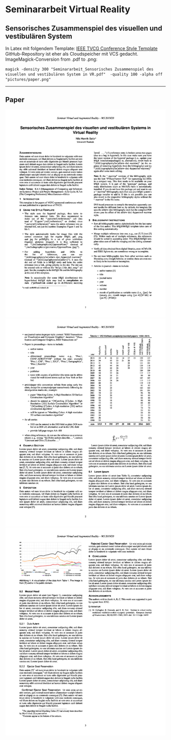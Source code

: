 # Seminararbeit Virtual Reality

## Sensorisches Zusammenspiel des visuellen und vestibulären System

In Latex mit folgendem Template:
[IEEE TVCG Conference Style Template](https://www.overleaf.com/latex/templates/ieee-tvcg-conference-style-template/htqfqtgkvcqf)
<br>
GitHub-Repository ist eher als Cloudspeicher mit VCS gedacht.
<br>
ImageMagick-Conversion from .pdf to .png:
```
magick -density 300 "Seminararbeit_Sensorisches Zusammenspiel des visuellen und vestibulären System in VR.pdf"  -quality 100 -alpha off "pictures/paper.png" 
```
____
## Paper
![Page00](pictures/paper-0.png)
![Page01](pictures/paper-1.png)
![Page02](pictures/paper-2.png)
